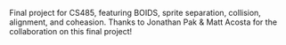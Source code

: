 Final project for CS485, featuring BOIDS, sprite separation, collision, alignment, and coheasion.
Thanks to Jonathan Pak & Matt Acosta for the collaboration on this final project!
